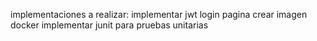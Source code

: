 implementaciones a realizar:
implementar jwt
login pagina
crear imagen docker
implementar junit para pruebas unitarias

